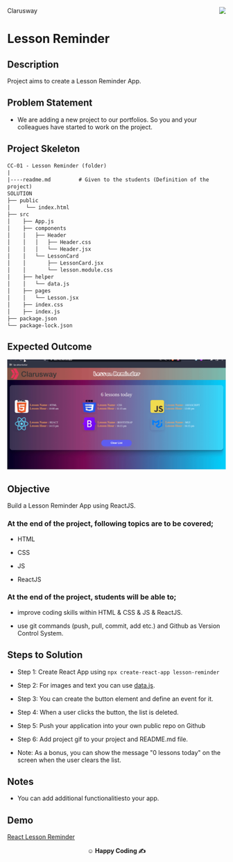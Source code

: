 <p>Clarusway<img align="right"
  src="https://secure.meetupstatic.com/photos/event/3/1/b/9/600_488352729.jpeg"  width="15px"></p>

# Lesson Reminder

## Description

Project aims to create a Lesson Reminder App.

## Problem Statement

- We are adding a new project to our portfolios. So you and your colleagues have started to work on the project.

## Project Skeleton

```
CC-01 - Lesson Reminder (folder)
|
|----readme.md         # Given to the students (Definition of the project)
SOLUTION
├── public
│     └── index.html
├── src
│    ├── App.js
│    ├── components
│    │   ├── Header
│    │   │   ├── Header.css
│    │   │   └── Header.jsx
│    │   └── LessonCard
│    │       ├── LessonCard.jsx
│    │       └── lesson.module.css
│    ├── helper
│    │   └── data.js
│    ├── pages
│    │   └── Lesson.jsx
│    ├── index.css
│    ├── index.js
├── package.json
└── package-lock.json

```

## Expected Outcome

![lesson-reminder](lesson-reminder.gif)

## Objective

Build a Lesson Reminder App using ReactJS.

### At the end of the project, following topics are to be covered;

- HTML

- CSS

- JS

- ReactJS

### At the end of the project, students will be able to;

- improve coding skills within HTML & CSS & JS & ReactJS.

- use git commands (push, pull, commit, add etc.) and Github as Version Control System.

## Steps to Solution

- Step 1: Create React App using `npx create-react-app lesson-reminder`

- Step 2: For images and text you can use [data.js](./data.js).

- Step 3: You can create the button element and define an event for it.

- Step 4: When a user clicks the button, the list is deleted.

- Step 5: Push your application into your own public repo on Github

- Step 6: Add project gif to your project and README.md file.

- Note: As a bonus, you can show the message "0 lessons today" on the screen when the user clears the list.

## Notes

- You can add additional functionalitiesto your app.

## Demo
  <a href="https://lesson-reminder.vercel.app/" target="_blank">React Lesson Reminder</a>

**<p align="center">&#9786; Happy Coding &#9997;</p>**
